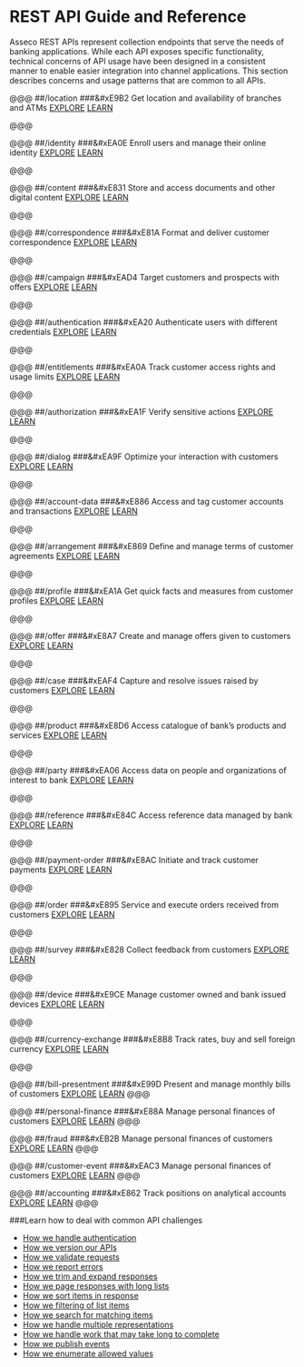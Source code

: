 
REST API Guide and Reference
====================================
Asseco REST APIs represent collection endpoints that serve the needs of banking applications. While each API exposes specific functionality, technical concerns of API usage have been designed in a consistent manner to enable easier integration into channel applications. This section describes concerns and usage patterns that are common to all APIs.

@@@
##/location
###&#xE9B2
Get location and availability of branches and ATMs
[EXPLORE](location.html)
[LEARN](location-getstarted.html)

@@@

@@@
##/identity
###&#xEA0E
Enroll users and manage their online identity 
[EXPLORE](identity.html)
[LEARN](identity-getstarted.html)

@@@

@@@
##/content
###&#xE831
Store and access documents and other digital content 
[EXPLORE](content.html)
[LEARN](content-getstarted.html)

@@@

@@@
##/correspondence
###&#xE81A
Format and deliver customer correspondence
[EXPLORE](correspondence.html)
[LEARN](correspondence-getstarted.html)

@@@

@@@
##/campaign
###&#xEAD4
Target customers and prospects with offers
[EXPLORE](campaign.html)
[LEARN](campaign-getstarted.html)

@@@

@@@
##/authentication
###&#xEA20
Authenticate users with different credentials 
[EXPLORE](authentication.html)
[LEARN](authentication-getstarted.html)

@@@

@@@
##/entitlements
###&#xEA0A
Track customer access rights and usage limits
[EXPLORE](entitlements.html)
[LEARN](entitlements-getstarted.html)

@@@

@@@
##/authorization
###&#xEA1F
Verify sensitive actions
[EXPLORE](entitlements.html)
[LEARN](entitlements-getstarted.html)

@@@

@@@
##/dialog
###&#xEA9F
Optimize your interaction with customers
[EXPLORE](dialog.html)
[LEARN](dialog-getstarted.html)

@@@

@@@
##/account-data
###&#xE886
Access and tag customer accounts and transactions
[EXPLORE](account-data.html)
[LEARN](account-data-getstarted.html)

@@@

@@@
##/arrangement
###&#xE869
Define and manage terms of customer agreements
[EXPLORE](arrangement.html)
[LEARN](arrangement-getstarted.html)

@@@

@@@
##/profile
###&#xEA1A
Get quick facts and measures from customer profiles
[EXPLORE](profile.html)
[LEARN](profile-getstarted.html)

@@@


@@@
##/offer
###&#xE8A7
Create and manage offers given to customers
[EXPLORE](offer.html)
[LEARN](offer-getstarted.html)

@@@

@@@
##/case
###&#xEAF4
Capture and resolve issues raised by customers
[EXPLORE](case.html)
[LEARN](case-getstarted.html)

@@@

@@@
##/product
###&#xE8D6
Access catalogue of bank’s products and services
[EXPLORE](product.html)
[LEARN](product-getstarted.html)

@@@

@@@
##/party
###&#xEA06
Access data on people and organizations of interest to bank
[EXPLORE](party.html)
[LEARN](party-getstarted.html)

@@@

@@@
##/reference
###&#xE84C
Access reference data managed by bank
[EXPLORE](reference.html)
[LEARN](reference-getstarted.html)

@@@

@@@
##/payment-order
###&#xE8AC
Initiate and track customer payments 
[EXPLORE](payment-order.html)
[LEARN](payment-order-getstarted.html)

@@@

@@@
##/order
###&#xE895
Service and execute orders received from customers
[EXPLORE](order.html)
[LEARN](order-getstarted.html)

@@@

@@@
##/survey
###&#xE828
Collect feedback from customers
[EXPLORE](survey.html)
[LEARN](survey-getstarted.html)

@@@

@@@
##/device
###&#xE9CE
Manage customer owned and bank issued devices
[EXPLORE](devicen.html)
[LEARN](device-getstarted.html)

@@@

@@@
##/currency-exchange
###&#xE8B8
Track rates, buy and sell foreign currency
[EXPLORE](exchange.html)
[LEARN](exchange-getstarted.html)

@@@

@@@
##/bill-presentment
###&#xE99D
Present and manage monthly bills of customers
[EXPLORE](bill-presentment.html)
[LEARN](bill-presentment-getstarted.html)
@@@

@@@
##/personal-finance
###&#xE88A
Manage personal finances of customers
[EXPLORE](personal-finance.html)
[LEARN](personal-finance-getstarted.html)
@@@

@@@
##/fraud
###&#xEB2B
Manage personal finances of customers
[EXPLORE](fraud.html)
[LEARN](fraud-getstarted.html)
@@@

@@@
##/customer-event
###&#xEAC3
Manage personal finances of customers
[EXPLORE](customer-event.html)
[LEARN](customer-event-getstarted.html)
@@@

@@@
##/accounting
###&#xE862
Track positions on analytical accounts
[EXPLORE](accounting.html)
[LEARN](accounting-getstarted.html)
@@@

###Learn how to deal with common API challenges
- [How we handle authentication](common-getstarted.html#authentication)
- [How we version our APIs](common-getstarted.html#versioning) 
- [How we validate requests](common-getstarted.html#validation  ) 
- [How we report errors](common-getstarted.html#error-handling) 
- [How we trim and expand responses](common-getstarted.html#shaping) 
- [How we page responses with long lists](common-getstarted.html#paging) 
- [How we sort items in response](common-getstarted.html#sorting) 
- [How we filtering of list items](common-getstarted.html#filtering) 
- [How we search for matching items](common-getstarted.html#searching) 
- [How we handle multiple representations](common-getstarted.html#content-negotiation) 
- [How we handle work that may take long to complete](common-getstarted.html#asynchronous-jobs) 
- [How we publish events](common-getstarted.html#events) 
- [How we enumerate allowed values](common-getstarted.html#enumerations-and-classifications)


[authentication]: common-getstarted.html#authentication
[versioning]: common-getstarted.html#versioning 
[validation]: common-getstarted.html#validation   
[error-handling]: common-getstarted.html#error-handling 
[response shaping]: common-getstarted.html#response-shaping 
[paging]: common-getstarted.html#paging 
[sorting]: common-getstarted.html#sorting 
[filtering]: common-getstarted.html#filtering 
[searching]: common-getstarted.html#searching 
[content-negotiation]: common-getstarted.html#content-negotiation 
[asynchronous-jobs]: common-getstarted.html#asynchronous-jobs 
[events]: common-getstarted.html#events 
[enumerations]: common-getstarted.html#enumerations
[classifications]: common-getstarted.html#classifications

